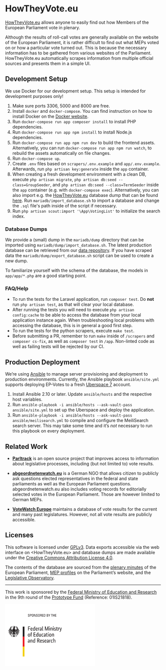 # HowTheyVote.eu

[HowTheyVote.eu](https://howtheyvote.eu) allows anyone to easily find out how Members of the European Parliament vote in plenary.

Although the results of roll-call votes are generally available on the website of the European Parliament, it is rather difficult to find out what MEPs voted on or how a particular vote turned out. This is because the necessary information has to be gathered from various websites of the Parliament. HowTheyVote.eu automatically scrapes information from multiple official sources and presents them in a simple UI.

## Development Setup

We use Docker for our development setup. This setup is intended for development purposes only!

1. Make sure ports 3306, 5000 and 8000 are free.
2. Install `docker` and `docker-compose`. You can find instruction on how to install Docker on the [Docker website](https://docs.docker.com/get-docker/).
3. Run `docker-compose run app composer install` to install PHP dependencies.
4. Run `docker-compose run app npm install` to install Node.js dependencies.
5. Run `docker-compose run app npm run dev` to build the frontend assets. Alternatively, you can run `docker-compose run app npm run watch`, to rebuild the assets automatically on file changes.
5. Run `docker-compose up`.
6. Create `.env` files based on `scrapers/.env.example` and `app/.env.example`. Afterwards, run `php artisan key:generate` inside the `app` container.
7. When creating a fresh development environment with a clean DB, execute `php artisan migrate`, `php artisan db:seed --class=GroupSeeder`, and `php artisan db:seed --class=TermSeeder` inside the `app` container (e.g. with `docker-compose exec`). Alternatively, you can also import e.g. the [HowTheyVote.eu](https://howtheyvote.eu) database dump that can be found [here](https://github.com/HowTheyVote/data). Run `mariadb/import_database.sh` to import a database and change the `.sql` file's path inside of the script if necessary.
8. Run `php artisan scout:import '\App\VotingList'` to initialize the search index.

### Database Dumps

We provide a (small) dump in the `mariadb/dump` directory that can be imported using `mariadb/dump/import_database.sh`.
The latest production database can be retrieved from our [data repository](https://github.com/HowTheyVote/data). 
If you have scraped data the `mariadb/dump/export_database.sh` script can be used to create a new dump.

To familiarize yourself with the schema of the database, the models in `app/app/*.php` are a good starting point.

### FAQ/Help

- To run the tests for the Laravel application, run `composer test`. Do **not** run `php artisan test`, as that will clear your local database.
- After running the tests you will need to execute `php artisan config:cache` to be able to access the database from your local application instance again. When troubleshooting local problems with accessing the database, this is in general a good first step.
- To run the tests for the python scrapers, execute `make test`.
- Before submitting a PR, remember to run `make` inside of `/scrapers` and `composer cs-fix`, as well as `composer test` in `/app`. Non-linted code as well as failing tests will be rejected by our CI.

## Production Deployment

We’re using [Ansible](https://ansible.org) to manage server provisioning and deployment to production environments. Currently, the Ansible playbook `ansible/site.yml` supports deploying EP-Votes to a fresh [Uberspace 7](https://uberspace.de) account.

1. Install Ansible 2.10 or later. Update `ansible/hosts` and the respective host variables.
2. Run `ansible-playbook -i ansible/hosts --ask-vault-pass ansible/site.yml` to set up the Uberspace and deploy the application.
3. Run `ansible-playbook -i ansible/hosts --ask-vault-pass ansible/meilisearch.yml` to compile and configure the MeiliSearch search server. This may take some time and it’s *not* necessary to run this playbook on every deployment. 

## Related Work

* [**Parltrack**](https://github.com/parltrack/parltrack) is an open source project that improves access to information about legislative processes, including (but not limited to) vote results.

* [**abgeordnetenwatch.eu**](https://www.abgeordnetenwatch.de/eu/abstimmungen) is a German NGO that allows citizen to publicly ask questions elected representatives in the federal and state parliaments as well as the European Parliament questions. abgeordnetenwatch.eu also includes voting records for editorially selected votes in the European Parliament. Those are however limited to German MEPs.

* [**VoteWatch Europe**](https://votewatch.eu) maintains a database of vote results for the current and many past legislatures. However, not all vote results are publicly accessible.

## Licenses

This software is licensed under [GPLv3](https://www.gnu.org/licenses/gpl-3.0.en.html). Data exports accessible via the web interface on <HowTheyVote.eu> and database dumps are made available under the [Creative Commons Attribution License 4.0](https://creativecommons.org/licenses/by/4.0/).

The contents of the database are sourced from the [plenary minutes](https://www.europarl.europa.eu/plenary/en/minutes.html) of the European Parliament, [MEP profiles](http://europarl.europa.eu/meps/en/home) on the Parliament’s website, and the [Legislative Observatory](https://oeil.secure.europarl.europa.eu/oeil/home/home.do).

---

This work is sponsored by the [Federal Ministry of Education and Research](https://bmbf.de) in the 9th round of the [Prototype Fund](https://prototypefund.de/) (Reference: 01IS21818).

<img src="./docs/logo-bmbf.svg" alt="Federal Ministry of Education and Research" height="200" />
